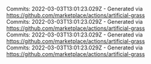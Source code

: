 Commits: 2022-03-03T13:01:23.029Z - Generated via https://github.com/marketplace/actions/artificial-grass
<br>
Commits: 2022-03-03T13:01:23.029Z - Generated via https://github.com/marketplace/actions/artificial-grass
<br>
Commits: 2022-03-03T13:01:23.029Z - Generated via https://github.com/marketplace/actions/artificial-grass
<br>
Commits: 2022-03-03T13:01:23.029Z - Generated via https://github.com/marketplace/actions/artificial-grass
<br>
